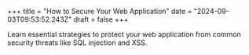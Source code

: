 +++
title = "How to Secure Your Web Application"
date = "2024-09-03T09:53:52.243Z"
draft = false
+++

  Learn essential strategies to protect your web application from common security threats like SQL injection and XSS.
        